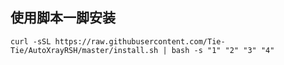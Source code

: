
## 使用脚本一脚安装

```shell
curl -sSL https://raw.githubusercontent.com/Tie-Tie/AutoXrayRSH/master/install.sh | bash -s "1" "2" "3" "4"
```